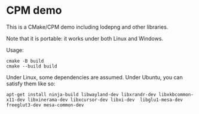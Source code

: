 # CPM demo

This is a CMake/CPM demo including lodepng and other libraries.

Note that it is portable: it works under both Linux and Windows.

Usage:

```
cmake -B build
cmake --build build
```

Under Linux, some dependencies are assumed. Under Ubuntu, you can satisfy them like so:

```
apt-get install ninja-build libwayland-dev libxrandr-dev libxkbcommon-x11-dev libxinerama-dev libxcursor-dev libxi-dev  libglu1-mesa-dev freeglut3-dev mesa-common-dev
```